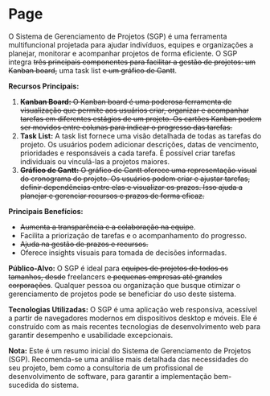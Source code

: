 # Page

O Sistema de Gerenciamento de Projetos (SGP) é uma ferramenta multifuncional projetada para ajudar indivíduos, equipes e organizações a planejar, monitorar e acompanhar projetos de forma eficiente. O SGP integra ~~três principais componentes para facilitar a gestão de projetos: um Kanban board,~~ uma task list ~~e um gráfico de Gantt~~.

**Recursos Principais:**

1. ~~**Kanban Board:** O Kanban board é uma poderosa ferramenta de visualização que permite aos usuários criar, organizar e acompanhar tarefas em diferentes estágios de um projeto. Os cartões Kanban podem ser movidos entre colunas para indicar o progresso das tarefas.~~
2. **Task List:** A task list fornece uma visão detalhada de todas as tarefas do projeto. Os usuários podem adicionar descrições, datas de vencimento, prioridades e responsáveis a cada tarefa. É possível criar tarefas individuais ou vinculá-las a projetos maiores.
3. ~~**Gráfico de Gantt:** O gráfico de Gantt oferece uma representação visual do cronograma do projeto. Os usuários podem criar e ajustar tarefas, definir dependências entre elas e visualizar os prazos. Isso ajuda a planejar e gerenciar recursos e prazos de forma eficaz.~~

**Principais Benefícios:**

* ~~Aumenta a transparência e a colaboração na equipe~~.
* Facilita a priorização de tarefas e o acompanhamento do progresso.
* ~~Ajuda na gestão de prazos e recursos.~~
* Oferece insights visuais para tomada de decisões informadas.

**Público-Alvo:** O SGP é ideal para ~~equipes de projetos de todos os tamanhos, desde~~ freelancers ~~e pequenas empresas até grandes corporações~~. Qualquer pessoa ou organização que busque otimizar o gerenciamento de projetos pode se beneficiar do uso deste sistema.

**Tecnologias Utilizadas:** O SGP é uma aplicação web responsiva, acessível a partir de navegadores modernos em dispositivos desktop e móveis. Ele é construído com as mais recentes tecnologias de desenvolvimento web para garantir desempenho e usabilidade excepcionais.

**Nota:** Este é um resumo inicial do Sistema de Gerenciamento de Projetos (SGP). Recomenda-se uma análise mais detalhada das necessidades do seu projeto, bem como a consultoria de um profissional de desenvolvimento de software, para garantir a implementação bem-sucedida do sistema.
